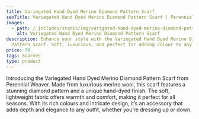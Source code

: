 ```yaml
---
title: Variegated Hand Dyed Merino Diamond Pattern Scarf
seoTitle: Variegated Hand Dyed Merino Diamond Pattern Scarf | Perennial Weaver
images:
  - path: /_includes/static/img/varigated-hand-dyed-merino-diamond-pattern.avif
    alt: Variegated Hand Dyed Merino Diamond Pattern Scarf
description: Enhance your style with the Variegated Hand Dyed Merino Diamond
  Pattern Scarf. Soft, luxurious, and perfect for adding colour to any outfit.
price: 70
tags: Scarves
type: product
---
```

Introducing the Variegated Hand Dyed Merino Diamond Pattern Scarf from Perennial Weaver. Made from luxurious merino wool, this scarf features a stunning diamond pattern and a unique hand-dyed finish. The soft, lightweight fabric offers warmth and comfort, making it perfect for all seasons. With its rich colours and intricate design, it’s an accessory that adds depth and elegance to any outfit, whether you’re dressing up or down.
